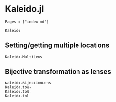 # Kaleido.jl

```@index
Pages = ["index.md"]
```

```@docs
Kaleido
```

## Setting/getting multiple locations

```@docs
Kaleido.MultiLens
```

## Bijective transformation as lenses

```@docs
Kaleido.BijectionLens
Kaleido.toℝ₊
Kaleido.toℝ₋
Kaleido.to𝕀
```
